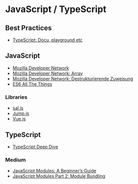 # JavaScript / TypeScript

## Best Practices

- <a href="http://www.typescriptlang.org/play/" target="_blank">TypeScript: Docu, playground etc</a>

## JavaScript

- <a target="_blank" href="https://developer.mozilla.org/de/">Mozilla Developer Network</a>
- <a target="_blank" href="https://developer.mozilla.org/de/docs/Web/JavaScript/Reference/Global_Objects/Array">Mozilla Developer Network: Array</a>
- <a target="_blank" href="https://developer.mozilla.org/de/docs/Web/JavaScript/Reference/Operators/Destrukturierende_Zuweisung">Mozilla Developer Network: Destrukturierende Zuweisung</a>
- <a target="_blank" href="https://melanieseltzer.github.io/es6-all-the-things/">ES6 All The Things</a>

### Libraries

- <a href="https://mciastek.github.io/sal/" target="_blank">sal.js</a>
- <a href="http://callmecavs.com/jump.js/" target="_blank">Jump.js</a>
- <a href="./vue.md" target="_blank">Vue.js</a>

## TypeScript

- <a href="https://basarat.gitbooks.io/typescript/" target="_blank">TypeScript Deep Dive</a>

### Medium

- <a target="\_blank" href="https://medium.freecodecamp.org/javascript-modules-a-beginner-s-guide-783f7d7a5fcc" target="_blank">JavaScript Modules: A Beginner’s Guide</a>
- <a target="\_blank" href="https://medium.freecodecamp.org/javascript-modules-part-2-module-bundling-5020383cf306" target="_blank">JavaScript Modules Part 2: Module Bundling</a>
